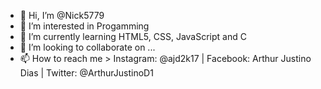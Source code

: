 - 👋 Hi, I’m @Nick5779
- 👀 I’m interested in Progamming
- 🌱 I’m currently learning HTML5, CSS, JavaScript and C
- 💞️ I’m looking to collaborate on ...
- 📫 How to reach me  > Instagram: @ajd2k17 | Facebook: Arthur Justino Dias | Twitter: @ArthurJustinoD1

<!---
Nick5779/Nick5779 is a ✨ special ✨ repository because its `README.md` (this file) appears on your GitHub profile.
You can click the Preview link to take a look at your changes.
--->
